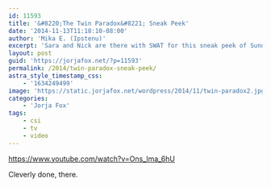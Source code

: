 ```yaml
---
id: 11593
title: '&#8220;The Twin Paradox&#8221; Sneak Peek'
date: '2014-11-13T11:18:10-08:00'
author: 'Mika E. (Ipstenu)'
excerpt: 'Sara and Nick are there with SWAT for this sneak peek of Sunday''s episode!'
layout: post
guid: 'https://jorjafox.net/?p=11593'
permalink: /2014/twin-paradox-sneak-peek/
astra_style_timestamp_css:
    - '1634249499'
image: 'https://static.jorjafox.net/wordpress/2014/11/twin-paradox2.jpg'
categories:
    - 'Jorja Fox'
tags:
    - csi
    - tv
    - video
---
```


https://www.youtube.com/watch?v=Ons_lma_6hU

Cleverly done, there.